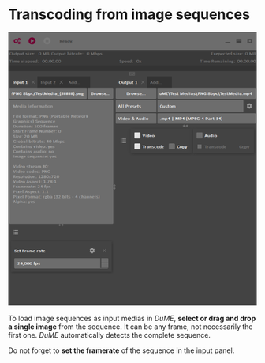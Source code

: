 # Transcoding from image sequences

![](img/captures/sequence.png)

To load image sequences as input medias in *DuME*, **select or drag and drop a single image** from the sequence. It can be any frame, not necessarily the first one. *DuME* automatically detects the complete sequence.

Do not forget to **set the framerate** of the sequence in the input panel.